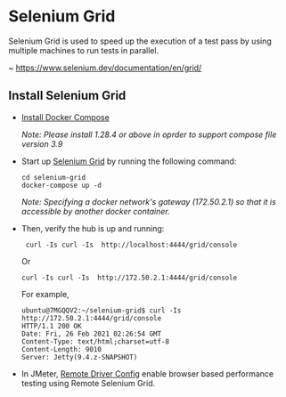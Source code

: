 
# Selenium Grid

Selenium Grid is used to speed up the execution of a test pass by using multiple machines to run tests in parallel.

~ https://www.selenium.dev/documentation/en/grid/


## Install Selenium Grid

* [Install Docker Compose](https://docs.docker.com/compose/install/)

    *Note: Please install 1.28.4 or above in oprder to support compose file version 3.9*
* Start up [Selenium Grid](https://www.selenium.dev/documentation/en/grid/) by running the following command:
  ```
  cd selenium-grid
  docker-compose up -d
  ```
  *Note: Specifying a docker network's gateway (172.50.2.1) so that it is accessible by another docker container.*
* Then, verify the hub is up and running:
  ```
   curl -Is curl -Is  http://localhost:4444/grid/console
   ```
   Or
   ```
   curl -Is curl -Is  http://172.50.2.1:4444/grid/console
  ```
  For example,
    ```
    ubuntu@7MGQQV2:~/selenium-grid$ curl -Is  http://172.50.2.1:4444/grid/console
    HTTP/1.1 200 OK
    Date: Fri, 26 Feb 2021 02:26:54 GMT
    Content-Type: text/html;charset=utf-8
    Content-Length: 9010
    Server: Jetty(9.4.z-SNAPSHOT)
    ```
* In JMeter, [Remote Driver Config](https://jmeter-plugins.org/wiki/RemoteDriverConfig/) enable browser based performance testing using Remote Selenium Grid.
